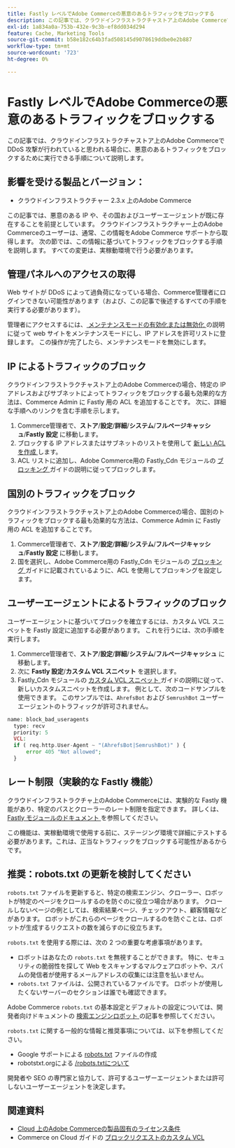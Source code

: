 ```yaml
---
title: Fastly レベルでAdobe Commerceの悪意のあるトラフィックをブロックする
description: この記事では、クラウドインフラストラクチャストア上のAdobe Commerceで DDoS 攻撃が行われていると思われる場合に、悪意のあるトラフィックをブロックするために実行できる手順について説明します。
exl-id: 1a834a0a-753b-432e-9c3b-ef8dd034d294
feature: Cache, Marketing Tools
source-git-commit: b58e182c64b3fad508145d9078619ddbe0e2b887
workflow-type: tm+mt
source-wordcount: '723'
ht-degree: 0%

---
```


# Fastly レベルでAdobe Commerceの悪意のあるトラフィックをブロックする

この記事では、クラウドインフラストラクチャストア上のAdobe Commerceで DDoS 攻撃が行われていると思われる場合に、悪意のあるトラフィックをブロックするために実行できる手順について説明します。

## 影響を受ける製品とバージョン：

* クラウドインフラストラクチャー 2.3.x 上のAdobe Commerce

この記事では、悪意のある IP や、その国およびユーザーエージェントが既に存在することを前提としています。 クラウドインフラストラクチャー上のAdobe Commerceのユーザーは、通常、この情報をAdobe Commerce サポートから取得します。 次の節では、この情報に基づいてトラフィックをブロックする手順を説明します。 すべての変更は、実稼動環境で行う必要があります。

## 管理パネルへのアクセスの取得

Web サイトが DDoS によって過負荷になっている場合、Commerce管理者にログインできない可能性があります（および、この記事で後述するすべての手順を実行する必要があります）。

管理者にアクセスするには、[ メンテナンスモードの有効化または無効化 ](https://experienceleague.adobe.com/ja/docs/commerce-operations/installation-guide/tutorials/maintenance-mode) の説明に従って web サイトをメンテナンスモードにし、IP アドレスを許可リストに登録します。 この操作が完了したら、メンテナンスモードを無効にします。

## IP によるトラフィックのブロック

クラウドインフラストラクチャストア上のAdobe Commerceの場合、特定の IP アドレスおよびサブネットによってトラフィックをブロックする最も効果的な方法は、Commerce Admin に Fastly 用の ACL を追加することです。 次に、詳細な手順へのリンクを含む手順を示します。

1. Commerce管理者で、**ストア**/**設定**/**詳細**/**システム**/**フルページキャッシュ**/**Fastly 設定** に移動します。
1. ブロックする IP アドレスまたはサブネットのリストを使用して [ 新しい ACL を作成 ](https://github.com/fastly/fastly-magento2/blob/master/Documentation/Guides/ACL.md) します。
1. ACL リストに追加し、Adobe Commerce用の Fastly\_Cdn モジュールの [ ブロッキング ](https://github.com/fastly/fastly-magento2/blob/master/Documentation/Guides/BLOCKING.md) ガイドの説明に従ってブロックします。

## 国別のトラフィックをブロック

クラウドインフラストラクチャストア上のAdobe Commerceの場合、国別のトラフィックをブロックする最も効果的な方法は、Commerce Admin に Fastly 用の ACL を追加することです。

1. Commerce管理者で、**ストア**/**設定**/**詳細**/**システム**/**フルページキャッシュ**/**Fastly 設定** に移動します。
1. 国を選択し、Adobe Commerce用の Fastly\_Cdn モジュールの [ ブロッキング ](https://github.com/fastly/fastly-magento2/blob/master/Documentation/Guides/BLOCKING.md) ガイドに記載されているように、ACL を使用してブロッキングを設定します。

## ユーザーエージェントによるトラフィックのブロック

ユーザーエージェントに基づいてブロックを確立するには、カスタム VCL スニペットを Fastly 設定に追加する必要があります。 これを行うには、次の手順を実行します。

1. Commerce管理者で、**ストア**/**設定**/**詳細**/**システム**/**フルページキャッシュ** に移動します。
1. 次に **Fastly 設定**/**カスタム VCL スニペット** を選択します。
1. Fastly\_Cdn モジュールの [ カスタム VCL スニペット ](https://github.com/fastly/fastly-magento2/blob/master/Documentation/Guides/CUSTOM-VCL-SNIPPETS.md) ガイドの説明に従って、新しいカスタムスニペットを作成します。 例として、次のコードサンプルを使用できます。 このサンプルでは、`AhrefsBot` および `SemrushBot` ユーザーエージェントのトラフィックが許可されません。

```php
name: block_bad_useragents
  type: recv
  priority: 5
  VCL:
  if ( req.http.User-Agent ~ "(AhrefsBot|SemrushBot)" ) {
      error 405 "Not allowed";
  }
```

## レート制限（実験的な Fastly 機能）

クラウドインフラストラクチャ上のAdobe Commerceには、実験的な Fastly 機能があり、特定のパスとクローラーのレート制限を指定できます。 詳しくは、[Fastly モジュールのドキュメント ](https://github.com/fastly/fastly-magento2/blob/master/Documentation/Guides/RATE-LIMITING.md) を参照してください。

この機能は、実稼動環境で使用する前に、ステージング環境で詳細にテストする必要があります。これは、正当なトラフィックをブロックする可能性があるからです。

## 推奨：robots.txt の更新を検討してください

`robots.txt` ファイルを更新すると、特定の検索エンジン、クローラー、ロボットが特定のページをクロールするのを防ぐのに役立つ場合があります。 クロールしないページの例としては、検索結果ページ、チェックアウト、顧客情報などがあります。 ロボットがこれらのページをクロールするのを防ぐことは、ロボットが生成するリクエストの数を減らすのに役立ちます。

`robots.txt` を使用する際には、次の 2 つの重要な考慮事項があります。

* ロボットはあなたの `robots.txt` を無視することができます。 特に、セキュリティの脆弱性を探して Web をスキャンするマルウェアロボットや、スパムの発信者が使用するメールアドレスの収集には注意を払いません。
* `robots.txt` ファイルは、公開されているファイルです。 ロボットが使用したくないサーバーのセクションは誰でも確認できます。

Adobe Commerce `robots.txt` の基本設定とデフォルトの設定については、開発者向けドキュメントの [ 検索エンジンロボット ](https://experienceleague.adobe.com/ja/docs/commerce-admin/marketing/seo/seo-overview#search-engine-robots) の記事を参照してください。

`robots.txt` に関する一般的な情報と推奨事項については、以下を参照してください。

* Google サポートによる [robots.txt](https://developers.google.com/search/docs/advanced/robots/create-robots-txt) ファイルの作成
* robotstxt.orgによる [/robots.txtについて ](https://www.robotstxt.org/robotstxt.html)

開発者や SEO の専門家と協力して、許可するユーザーエージェントまたは許可しないユーザーエージェントを決定します。

## 関連資料

* [Cloud 上のAdobe Commerceの製品固有のライセンス条件 ](https://www.adobe.com/content/dam/cc/en/legal/terms/enterprise/pdfs/PSLT-AdobeCommerceCloud-WW-2023v1.pdf)
* Commerce on Cloud ガイドの [ ブロックリクエストのカスタム VCL](https://experienceleague.adobe.com/ja/docs/commerce-on-cloud/user-guide/cdn/custom-vcl-snippets/fastly-vcl-blocking)
